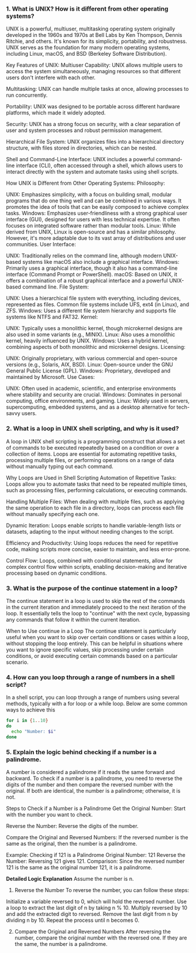 
### 1. What is UNIX? How is it different from other operating systems?

UNIX is a powerful, multiuser, multitasking operating system originally developed in the 1960s and 1970s at Bell Labs by Ken Thompson, Dennis Ritchie, and others. It's known for its simplicity, portability, and robustness. UNIX serves as the foundation for many modern operating systems, including Linux, macOS, and BSD (Berkeley Software Distribution).

Key Features of UNIX:
Multiuser Capability: UNIX allows multiple users to access the system simultaneously, managing resources so that different users don't interfere with each other.

Multitasking: UNIX can handle multiple tasks at once, allowing processes to run concurrently.

Portability: UNIX was designed to be portable across different hardware platforms, which made it widely adopted.

Security: UNIX has a strong focus on security, with a clear separation of user and system processes and robust permission management.

Hierarchical File System: UNIX organizes files into a hierarchical directory structure, with files stored in directories, which can be nested.

Shell and Command-Line Interface: UNIX includes a powerful command-line interface (CLI), often accessed through a shell, which allows users to interact directly with the system and automate tasks using shell scripts.

How UNIX is Different from Other Operating Systems:
Philosophy:

UNIX: Emphasizes simplicity, with a focus on building small, modular programs that do one thing well and can be combined in various ways. It promotes the idea of tools that can be easily composed to achieve complex tasks.
Windows: Emphasizes user-friendliness with a strong graphical user interface (GUI), designed for users with less technical expertise. It often focuses on integrated software rather than modular tools.
Linux: While derived from UNIX, Linux is open-source and has a similar philosophy. However, it's more adaptable due to its vast array of distributions and user communities.
User Interface:

UNIX: Traditionally relies on the command line, although modern UNIX-based systems like macOS also include a graphical interface.
Windows: Primarily uses a graphical interface, though it also has a command-line interface (Command Prompt or PowerShell).
macOS: Based on UNIX, it offers a combination of a robust graphical interface and a powerful UNIX-based command line.
File System:

UNIX: Uses a hierarchical file system with everything, including devices, represented as files. Common file systems include UFS, ext4 (in Linux), and ZFS.
Windows: Uses a different file system hierarchy and supports file systems like NTFS and FAT32.
Kernel:

UNIX: Typically uses a monolithic kernel, though microkernel designs are also used in some variants (e.g., MINIX).
Linux: Also uses a monolithic kernel, heavily influenced by UNIX.
Windows: Uses a hybrid kernel, combining aspects of both monolithic and microkernel designs.
Licensing:

UNIX: Originally proprietary, with various commercial and open-source versions (e.g., Solaris, AIX, BSD).
Linux: Open-source under the GNU General Public License (GPL).
Windows: Proprietary, developed and maintained by Microsoft.
Use Cases:

UNIX: Often used in academic, scientific, and enterprise environments where stability and security are crucial.
Windows: Dominates in personal computing, office environments, and gaming.
Linux: Widely used in servers, supercomputing, embedded systems, and as a desktop alternative for tech-savvy users.



### 2. What is a loop in UNIX shell scripting, and why is it used?


A loop in UNIX shell scripting is a programming construct that allows a set of commands to be executed repeatedly based on a condition or over a collection of items. Loops are essential for automating repetitive tasks, processing multiple files, or performing operations on a range of data without manually typing out each command.

Why Loops are Used in Shell Scripting
Automation of Repetitive Tasks: Loops allow you to automate tasks that need to be repeated multiple times, such as processing files, performing calculations, or executing commands.

Handling Multiple Files: When dealing with multiple files, such as applying the same operation to each file in a directory, loops can process each file without manually specifying each one.

Dynamic Iteration: Loops enable scripts to handle variable-length lists or datasets, adapting to the input without needing changes to the script.

Efficiency and Productivity: Using loops reduces the need for repetitive code, making scripts more concise, easier to maintain, and less error-prone.

Control Flow: Loops, combined with conditional statements, allow for complex control flow within scripts, enabling decision-making and iterative processing based on dynamic conditions.


### 3. What is the purpose of the continue statement in a loop?


The continue statement in a loop is used to skip the rest of the commands in the current iteration and immediately proceed to the next iteration of the loop. It essentially tells the loop to "continue" with the next cycle, bypassing any commands that follow it within the current iteration.

When to Use continue in a Loop
The continue statement is particularly useful when you want to skip over certain conditions or cases within a loop, without stopping the loop entirely. This can be helpful in situations where you want to ignore specific values, skip processing under certain conditions, or avoid executing certain commands based on a particular scenario.


### 4. How can you loop through a range of numbers in a shell script?

In a shell script, you can loop through a range of numbers using several methods, typically with a for loop or a while loop. Below are some common ways to achieve this

```bash
for i in {1..10}
do
  echo "Number: $i"
done
```

### 5. Explain the logic behind checking if a number is a palindrome.

A number is considered a palindrome if it reads the same forward and backward. To check if a number is a palindrome, you need to reverse the digits of the number and then compare the reversed number with the original. If both are identical, the number is a palindrome; otherwise, it is not.

Steps to Check if a Number is a Palindrome
Get the Original Number: Start with the number you want to check.

Reverse the Number: Reverse the digits of the number.

Compare the Original and Reversed Numbers: If the reversed number is the same as the original, then the number is a palindrome.

Example: Checking if 121 is a Palindrome
Original Number: 121
Reverse the Number: Reversing 121 gives 121.
Comparison: Since the reversed number 121 is the same as the original number 121, it is a palindrome.

**Detailed Logic Explanation**
Assume the number is n.

1. Reverse the Number
To reverse the number, you can follow these steps:

Initialize a variable reversed to 0, which will hold the reversed number.
Use a loop to extract the last digit of n by taking n % 10.
Multiply reversed by 10 and add the extracted digit to reversed.
Remove the last digit from n by dividing n by 10.
Repeat the process until n becomes 0.

2. Compare the Original and Reversed Numbers
After reversing the number, compare the original number with the reversed one. If they are the same, the number is a palindrome.